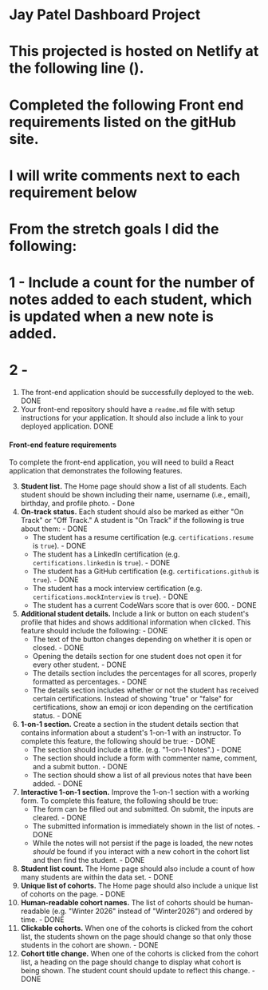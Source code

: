# Jay Patel Dashboard Project
# This projected is hosted on Netlify at the following line ().
# Completed the following Front end requirements listed on the gitHub site.
# I will write comments next to each requirement below
# From the stretch goals I did the following:
# 1 - Include a count for the number of notes added to each student, which is updated when a new note is added.
# 2 - 

1. The front-end application should be successfully deployed to the web.  DONE
1. Your front-end repository should have a `readme.md` file with setup instructions for your application. It should also include a link to your deployed application. DONE

#### Front-end feature requirements

To complete the front-end application, you will need to build a React application that demonstrates the following features.

3. **Student list.** The Home page should show a list of all students. Each student should be shown including their name, username (i.e., email), birthday, and profile photo.   - Done
1. **On-track status.** Each student should also be marked as either "On Track" or "Off Track." A student is "On Track" if the following is true about them: - DONE
   - The student has a resume certification (e.g. `certifications.resume` is `true`).  - DONE
   - The student has a LinkedIn certification (e.g. `certifications.linkedin` is `true`). - DONE
   - The student has a GitHub certification (e.g. `certifications.github` is `true`).  - DONE
   - The student has a mock interview certification (e.g. `certifications.mockInterview` is `true`).  - DONE
   - The student has a current CodeWars score that is over 600.   - DONE
1. **Additional student details.** Include a link or button on each student's profile that hides and shows additional information when clicked. This feature should include the following: - DONE
   - The text of the button changes depending on whether it is open or closed.   - DONE
   - Opening the details section for one student does not open it for every other student.   - DONE
   - The details section includes the percentages for all scores, properly formatted as percentages.  - DONE
   - The details section includes whether or not the student has received certain certifications. Instead of showing "true" or "false" for certifications, show an emoji or icon depending on the certification status. - DONE
1. **1-on-1 section.** Create a section in the student details section that contains information about a student's 1-on-1 with an instructor. To complete this feature, the following should be true: - DONE
   - The section should include a title. (e.g. "1-on-1 Notes".)   - DONE
   - The section should include a form with commenter name, comment, and a submit button. - DONE
   - The section should show a list of all previous notes that have been added.  - DONE
1. **Interactive 1-on-1 section.** Improve the 1-on-1 section with a working form. To complete this feature, the following should be true:
   - The form can be filled out and submitted. On submit, the inputs are cleared.   - DONE
   - The submitted information is immediately shown in the list of notes.  - DONE
   - While the notes will not persist if the page is loaded, the new notes _should_ be found if you interact with a new cohort in the cohort list and then find the student. - DONE
1. **Student list count.** The Home page should also include a count of how many students are within the data set.   - DONE
1. **Unique list of cohorts.** The Home page should also include a unique list of cohorts on the page.               - DONE
1. **Human-readable cohort names.** The list of cohorts should be human-readable (e.g. "Winter 2026" instead of "Winter2026") and ordered by time.    - DONE
1. **Clickable cohorts.** When one of the cohorts is clicked from the cohort list, the students shown on the page should change so that only those students in the cohort are shown.   - DONE
1. **Cohort title change.** When one of the cohorts is clicked from the cohort list, a heading on the page should change to display what cohort is being shown. The student count should update to reflect this change. - DONE

